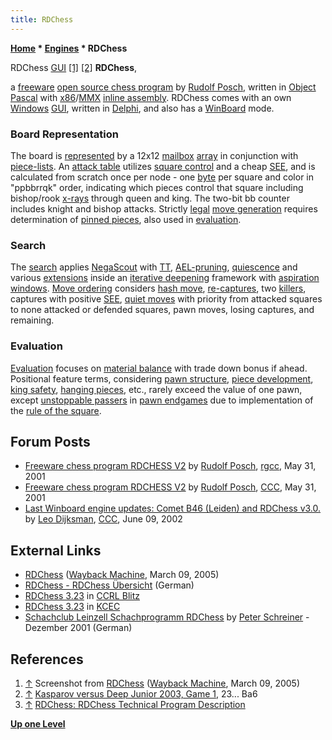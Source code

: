 ```yaml
---
title: RDChess
---
```

**[Home](Home "Home") \* [Engines](Engines "Engines") \* RDChess**



 [](https://web.archive.org/web/20050309185315/http://www.rdchess.com/) RDChess [GUI](GUI "GUI") <a id="cite-note-1" href="#cite-ref-1">[1]</a> <a id="cite-note-2" href="#cite-ref-2">[2]</a> 
**RDChess**,  

a [freeware](https://en.wikipedia.org/wiki/Freeware) [open source chess program](Category:Open_Source "Category:Open Source") by [Rudolf Posch](Rudolf_Posch "Rudolf Posch"), written in [Object Pascal](Pascal "Pascal") with [x86](X86 "X86")/[MMX](MMX "MMX") [inline assembly](Assembly#InlineAssembly "Assembly"). 
RDChess comes with an own [Windows](Windows "Windows") [GUI](GUI "GUI"), written in [Delphi](Delphi "Delphi"), and also has a [WinBoard](WinBoard "WinBoard") mode. 



### Board Representation


The board is [represented](Board_Representation "Board Representation") by a 12x12 [mailbox](Mailbox "Mailbox") [array](Array "Array") in conjunction with [piece-lists](Piece-Lists "Piece-Lists"). 
An [attack table](Attack_and_Defend_Maps "Attack and Defend Maps") utilizes [square control](Square_Control "Square Control") and a cheap [SEE](Static_Exchange_Evaluation "Static Exchange Evaluation"), and is calculated from scratch once per node - one [byte](Byte "Byte") per square and color in "ppbbrrqk" order, indicating which pieces control that square including bishop/rook [x-rays](X-ray "X-ray") through queen and king. The two-bit bb counter includes knight and bishop attacks. 
Strictly [legal](Legal_Move "Legal Move") [move generation](Move_Generation "Move Generation") requires determination of [pinned pieces](Pin "Pin"), also used in [evaluation](Evaluation "Evaluation"). 



### Search


The [search](Search "Search") applies [NegaScout](NegaScout "NegaScout") with [TT](Transposition_Table "Transposition Table"), [AEL-pruning](AEL-Pruning "AEL-Pruning"), [quiescence](Quiescence_Search "Quiescence Search") and various [extensions](Extensions "Extensions") inside an [iterative deepening](Iterative_Deepening "Iterative Deepening") framework with [aspiration windows](Aspiration_Windows "Aspiration Windows"). 
[Move ordering](Move_Ordering "Move Ordering") considers [hash move](Hash_Move "Hash Move"), [re-captures](Captures "Captures"), two [killers](Killer_Move "Killer Move"), captures with positive [SEE](Static_Exchange_Evaluation "Static Exchange Evaluation"), [quiet moves](Quiet_Moves "Quiet Moves") with priority from attacked squares to none attacked or defended squares, pawn moves, losing captures, and remaining. 



### Evaluation


[Evaluation](Evaluation "Evaluation") focuses on [material balance](Material#Balance "Material") with trade down bonus if ahead. 
Positional feature terms, considering [pawn structure](Pawn_Structure "Pawn Structure"), [piece development](Development "Development"), [king safety](King_Safety "King Safety"), [hanging pieces](Hanging_Piece "Hanging Piece"), etc., 
rarely exceed the value of one pawn, except [unstoppable passers](Unstoppable_Passer "Unstoppable Passer") in [pawn endgames](Pawn_Endgame "Pawn Endgame") due to implementation of the [rule of the square](Rule_of_the_Square "Rule of the Square").



## Forum Posts


* [Freeware chess program RDCHESS V2](https://groups.google.com/d/msg/rec.games.chess.computer/7M2Pe1LUWIY/g3uKxbx8fpkJ) by [Rudolf Posch](Rudolf_Posch "Rudolf Posch"), [rgcc](Computer_Chess_Forums "Computer Chess Forums"), May 31, 2001
* [Freeware chess program RDCHESS V2](https://www.stmintz.com/ccc/index.php?id=172719) by [Rudolf Posch](Rudolf_Posch "Rudolf Posch"), [CCC](CCC "CCC"), May 31, 2001
* [Last Winboard engine updates: Comet B46 (Leiden) and RDChess v3.0.](https://www.stmintz.com/ccc/index.php?id=234744) by [Leo Dijksman](Leo_Dijksman "Leo Dijksman"), [CCC](CCC "CCC"), June 09, 2002


## External Links


* [RDChess](https://web.archive.org/web/20050309185315/http://www.rdchess.com/) ([Wayback Machine](https://en.wikipedia.org/wiki/Wayback_Machine), March 09, 2005)
* [RDChess - RDChess Übersicht](http://members.aon.at/rposch/page_2_1.html) (German)
* [RDChess 3.23](http://www.computerchess.org.uk/ccrl/404/cgi/engine_details.cgi?print=Details&each_game=1&eng=RDChess%203.23) in [CCRL Blitz](CCRL "CCRL")
* [RDChess 3.23](http://kirill-kryukov.com/chess/kcec/cgi/engine_details.cgi?print=Details&each_game=1&eng=RDChess%203.23) in [KCEC](KCEC "KCEC")
* [Schachclub Leinzell Schachprogramm RDChess](http://scleinzell.schachvereine.de/p_themen/freewared.shtml#3) by [Peter Schreiner](Peter_Schreiner "Peter Schreiner") - Dezember 2001 (German)


## References


1. <a id="cite-ref-1" href="#cite-note-1">↑</a> Screenshot from [RDChess](https://web.archive.org/web/20050309185315/http://www.rdchess.com/) ([Wayback Machine](https://en.wikipedia.org/wiki/Wayback_Machine), March 09, 2005)
2. <a id="cite-ref-2" href="#cite-note-2">↑</a> [Kasparov versus Deep Junior 2003, Game 1](Kasparov_versus_Deep_Junior_2003#Game_1 "Kasparov versus Deep Junior 2003"), 23... Ba6
3. <a id="cite-ref-3" href="#cite-note-3">↑</a> [RDChess: RDChess Technical Program Description](https://web.archive.org/web/20050414085626/http://groups.msn.com/RudolfPosch/technicalprogamdescription1.msnw)

**[Up one Level](Engines "Engines")**







 
